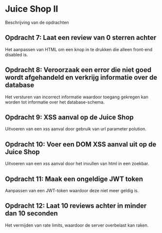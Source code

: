 # Juice Shop II

Beschrijving van de opdrachten

## Opdracht 7: Laat een review van 0 sterren achter

Het aanpassen van HTML om een knop in te drukken die alleen front-end disabled is.

## Opdracht 8: Veroorzaak een error die niet goed wordt afgehandeld en verkrijg informatie over de database

Het versturen van incorrect informatie waardoor toegang gekregen kan worden tot informatie over het database-schema.

## Opdracht 9: XSS aanval op de Juice Shop

Uitvoeren van een xss aanval door gebruik van url parameter polution.

## Opdracht 10: Voer een DOM XSS aanval uit op de Juice Shop

Uitvoeren van een xss aanval door het invullen van html in een zoekbar.

## Opdracht 11: Maak een ongeldige JWT token

Aanpassen van een JWT-token waardoor deze niet meer geldig is.

## Opdracht 12: Laat 10 reviews achter in minder dan 10 seconden

Het vermijden van rate limits, waardoor de server overbelast kan raken.
